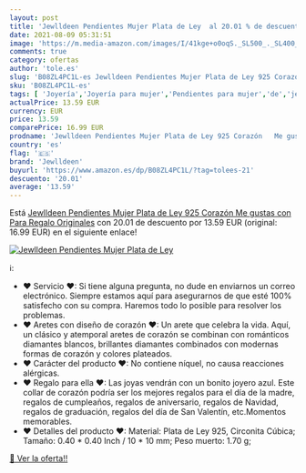 ```yaml
---
layout: post
title: 'Jewlldeen Pendientes Mujer Plata de Ley  al 20.01 % de descuento'
date: 2021-08-09 05:31:51
image: 'https://m.media-amazon.com/images/I/41kge+o0oqS._SL500_._SL400_.jpg'
comments: true
category: ofertas
author: 'tole.es'
slug: 'B08ZL4PC1L-es Jewlldeen Pendientes Mujer Plata de Ley 925 Corazón Me...'
sku: 'B08ZL4PC1L-es'
tags: [ 'Joyería','Joyería para mujer','Pendientes para mujer','de','jewlldeen','ley','plata', ]
actualPrice: 13.59 EUR
currency: EUR
price: 13.59
comparePrice: 16.99 EUR
prodname: 'Jewlldeen Pendientes Mujer Plata de Ley 925 Corazón   Me gustas   con Para Regalo Originales'
country: 'es'
flag: '🇪🇸'
brand: 'Jewlldeen'
buyurl: 'https://www.amazon.es/dp/B08ZL4PC1L/?tag=tolees-21'
descuento: '20.01'
average: '13.59'
---
```


Está [Jewlldeen Pendientes Mujer Plata de Ley 925 Corazón   Me gustas   con Para Regalo Originales](https://www.amazon.es/dp/B08ZL4PC1L/?tag=tolees-21) con 20.01 de descuento por 13.59 EUR (original: 16.99 EUR) en el siguiente enlace!

[![Jewlldeen Pendientes Mujer Plata de Ley ](https://m.media-amazon.com/images/I/41kge+o0oqS._SL500_._SL400_.jpg)](https://www.amazon.es/dp/B08ZL4PC1L/?tag=tolees-21)

ℹ️:

- ♥ Servicio ♥: Si tiene alguna pregunta, no dude en enviarnos un correo electrónico. Siempre estamos aquí para asegurarnos de que esté 100% satisfecho con su compra. Haremos todo lo posible para resolver los problemas.
- ♥ Aretes con diseño de corazón ♥: Un arete que celebra la vida. Aquí, un clásico y atemporal aretes de corazón se combinan con románticos diamantes blancos, brillantes diamantes combinados con modernas formas de corazón y colores plateados.
- ♥ Carácter del producto ♥: No contiene níquel, no causa reacciones alérgicas.
- ♥ Regalo para ella ♥: Las joyas vendrán con un bonito joyero azul. Este collar de corazón podría ser los mejores regalos para el día de la madre, regalos de cumpleaños, regalos de aniversario, regalos de Navidad, regalos de graduación, regalos del día de San Valentín, etc.Momentos memorables.
- ♥ Detalles del producto ♥: Material: Plata de Ley 925, Circonita Cúbica; Tamaño: 0.40 * 0.40 Inch / 10 * 10 mm; Peso muerto: 1.70 g;

[🛒 Ver la oferta!!](https://www.amazon.es/dp/B08ZL4PC1L/?tag=tolees-21)
